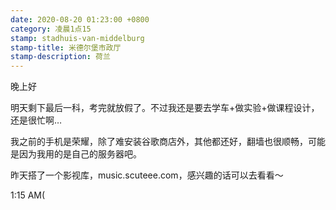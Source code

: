 ```yaml
---
date: 2020-08-20 01:23:00 +0800
category: 凌晨1点15
stamp: stadhuis-van-middelburg
stamp-title: 米德尔堡市政厅
stamp-description: 荷兰
---
```


<p>
晚上好

明天剩下最后一科，考完就放假了。不过我还是要去学车+做实验+做课程设计，还是很忙啊…

我之前的手机是荣耀，除了难安装谷歌商店外，其他都还好，翻墙也很顺畅，可能是因为我用的是自己的服务器吧。

昨天搭了一个影视库，music.scuteee.com，感兴趣的话可以去看看～

1:15 AM(
</p>